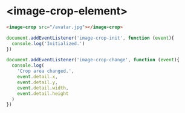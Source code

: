 # &lt;image-crop-element&gt;

```html
<image-crop src="/avatar.jpg"></image-crop>
```

```javascript
document.addEventListener('image-crop-init', function (event){
  console.log('Initialized.')
})

document.addEventListener('image-crop-change', function (event){
  console.log(
    'Crop area changed.',
    event.detail.x,
    event.detail.y,
    event.detail.width,
    event.detail.height
  )
})
```
